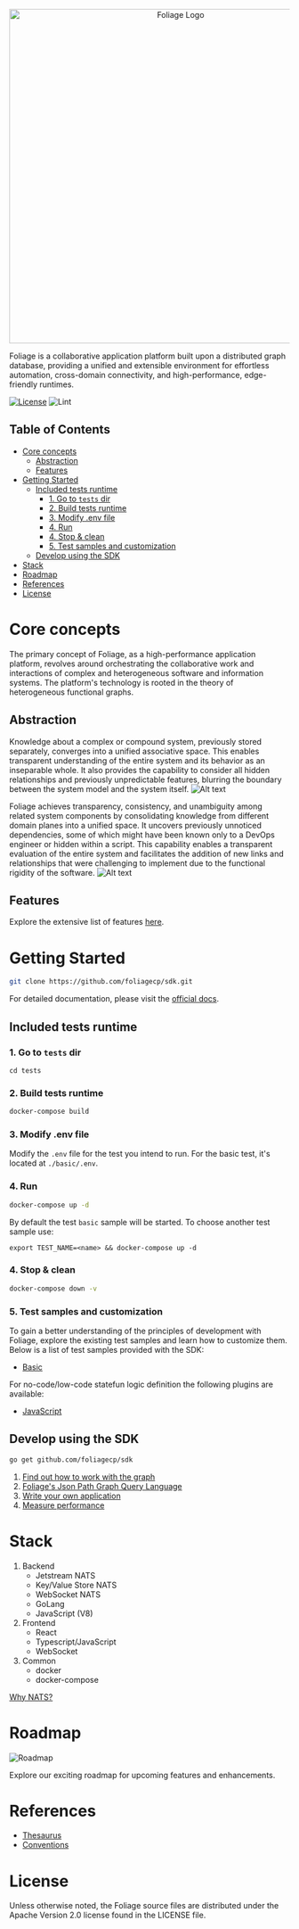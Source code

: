<p align="center">
  <img src="./docs/pics/logo.png" width="600" alt="Foliage Logo">
</p>

Foliage is a collaborative application platform built upon a distributed graph database, providing a unified and extensible environment for effortless automation, cross-domain connectivity, and high-performance, edge-friendly runtimes.

[![License][License-Image]][License-Url] ![Lint][Lint-Status-Image-Url]

[License-Url]: https://www.apache.org/licenses/LICENSE-2.0
[License-Image]: https://img.shields.io/badge/License-Apache2-blue.svg
[Lint-Status-Image-Url]: https://github.com/foliagecp/sdk/actions/workflows/golangci-lint.yml/badge.svg

## Table of Contents

- [Core concepts](#core-concepts)
  - [Abstraction](#abstraction)
  - [Features](#features)
- [Getting Started](#getting-started)
  - [Included tests runtime](#included-tests-runtime)
    - [1. Go to `tests` dir](#1-go-to-tests-dir)
    - [2. Build tests runtime](#2-build-tests-runtime)
    - [3. Modify .env file](#3-modify-env-file)
    - [4. Run](#4-run)
    - [4. Stop \& clean](#4-stop--clean)
    - [5. Test samples and customization](#5-test-samples-and-customization)
  - [Develop using the SDK](#develop-using-the-sdk)
- [Stack](#stack)
- [Roadmap](#roadmap)
- [References](#references)
- [License](#license)

# Core concepts
The primary concept of Foliage, as a high-performance application platform, revolves around orchestrating the collaborative work and interactions of complex and heterogeneous software and information systems. The platform's technology is rooted in the theory of heterogeneous functional graphs.

## Abstraction
Knowledge about a complex or compound system, previously stored separately, converges into a unified associative space. This enables transparent understanding of the entire system and its behavior as an inseparable whole. It also provides the capability to consider all hidden relationships and previously unpredictable features, blurring the boundary between the system model and the system itself. 
![Alt text](./docs/pics/FoliageUnification.jpg)

Foliage achieves transparency, consistency, and unambiguity among related system components by consolidating knowledge from different domain planes into a unified space. It uncovers previously unnoticed dependencies, some of which might have been known only to a DevOps engineer or hidden within a script. This capability enables a transparent evaluation of the entire system and facilitates the addition of new links and relationships that were challenging to implement due to the functional rigidity of the software.
![Alt text](./docs/pics/FoliageSingleSpace.jpg)

## Features
Explore the extensive list of features [here](./docs/features.md).

# Getting Started
```sh
git clone https://github.com/foliagecp/sdk.git
```
For detailed documentation, please visit the [official docs](https://pkg.go.dev/github.com/foliagecp/sdk).

## Included tests runtime
### 1. Go to `tests` dir
```
cd tests
```
### 2. Build tests runtime
```sh
docker-compose build
```

### 3. Modify .env file
Modify the `.env` file for the test you intend to run. For the basic test, it's located at `./basic/.env`.

### 4. Run
```sh
docker-compose up -d
```
By default the test `basic` sample will be started. To choose another test sample use:
```
export TEST_NAME=<name> && docker-compose up -d
```

### 4. Stop & clean
```sh
docker-compose down -v
```

### 5. Test samples and customization 
To gain a better understanding of the principles of development with Foliage, explore the existing test samples and learn how to customize them. Below is a list of test samples provided with the SDK: 
- [Basic](./docs/tests/basic.md)

For no-code/low-code statefun logic definition the following plugins are available:
- [JavaScript](./docs/plugins/js.md)

## Develop using the SDK

```sh
go get github.com/foliagecp/sdk
```

1. [Find out how to work with the graph](./docs/graph_crud.md)
2. [Foliage's Json Path Graph Query Language](./docs/jpgql.md)
3. [Write your own application](./docs/how_to_write_an_application.md)
4. [Measure performance](./docs/performance_measures.md)

# Stack
1. Backend
    - Jetstream NATS
    - Key/Value Store NATS
    - WebSocket NATS
    - GoLang
    - JavaScript (V8)
2. Frontend
    - React
    - Typescript/JavaScript
    - WebSocket
3. Common
    - docker
    - docker-compose

[Why NATS?](./docs/technologies_comparison.md)

# Roadmap
![Roadmap](./docs/pics/Roadmap.jpg)

Explore our exciting roadmap for upcoming features and enhancements.

# References
- [Thesaurus](./docs/thesaurus.md)
- [Conventions](./docs/conventions.md)

# License
Unless otherwise noted, the Foliage source files are distributed
under the Apache Version 2.0 license found in the LICENSE file.






